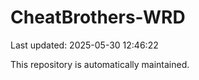 # CheatBrothers-WRD

Last updated: 2025-05-30 12:46:22

This repository is automatically maintained.
